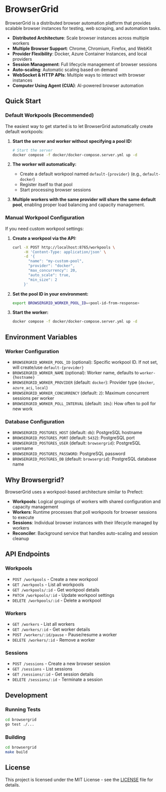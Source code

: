 # BrowserGrid

BrowserGrid is a distributed browser automation platform that provides scalable browser instances for testing, web scraping, and automation tasks.


- **Distributed Architecture**: Scale browser instances across multiple workers
- **Multiple Browser Support**: Chrome, Chromium, Firefox, and WebKit
- **Provider Flexibility**: Docker, Azure Container Instances, and local providers
- **Session Management**: Full lifecycle management of browser sessions
- **Auto-scaling**: Automatic scaling based on demand
- **WebSocket & HTTP APIs**: Multiple ways to interact with browser instances
- **Computer Using Agent (CUA)**: AI-powered browser automation

## Quick Start

### Default Workpools (Recommended)

The easiest way to get started is to let BrowserGrid automatically create default workpools:

1. **Start the server and worker without specifying a pool ID:**
   ```bash
   # Start the server
   docker compose -f docker/docker-compose.server.yml up -d
   ```

2. **The worker will automatically:**
   - Create a default workpool named `default-{provider}` (e.g., `default-docker`)
   - Register itself to that pool
   - Start processing browser sessions

3. **Multiple workers with the same provider will share the same default pool**, enabling proper load balancing and capacity management.

### Manual Workpool Configuration

If you need custom workpool settings:

1. **Create a workpool via the API:**
   ```bash
   curl -X POST http://localhost:8765/workpools \
        -H 'Content-Type: application/json' \
        -d '{
          "name": "my-custom-pool",
          "provider": "docker",
          "max_concurrency": 20,
          "auto_scale": true,
          "min_size": 2
        }'
   ```

2. **Set the pool ID in your environment:**
   ```bash
   export BROWSERGRID_WORKER_POOL_ID=<pool-id-from-response>
   ```

3. **Start the worker:**
   ```bash
   docker compose -f docker/docker-compose.server.yml up -d
   ```

## Environment Variables

### Worker Configuration

- `BROWSERGRID_WORKER_POOL_ID` (optional): Specific workpool ID. If not set, will create/use `default-{provider}`
- `BROWSERGRID_WORKER_NAME` (optional): Worker name, defaults to `worker-{hostname}`
- `BROWSERGRID_WORKER_PROVIDER` (default: `docker`): Provider type (`docker`, `azure_aci`, `local`)
- `BROWSERGRID_WORKER_CONCURRENCY` (default: `2`): Maximum concurrent sessions per worker
- `BROWSERGRID_WORKER_POLL_INTERVAL` (default: `10s`): How often to poll for new work

### Database Configuration

- `BROWSERGRID_POSTGRES_HOST` (default: `db`): PostgreSQL hostname
- `BROWSERGRID_POSTGRES_PORT` (default: `5432`): PostgreSQL port
- `BROWSERGRID_POSTGRES_USER` (default: `browsergrid`): PostgreSQL username
- `BROWSERGRID_POSTGRES_PASSWORD`: PostgreSQL password
- `BROWSERGRID_POSTGRES_DB` (default: `browsergrid`): PostgreSQL database name

## Why Browsergrid?

BrowserGrid uses a workpool-based architecture similar to Prefect:

- **Workpools**: Logical groupings of workers with shared configuration and capacity management
- **Workers**: Runtime processes that poll workpools for browser sessions to execute
- **Sessions**: Individual browser instances with their lifecycle managed by workers
- **Reconciler**: Background service that handles auto-scaling and session cleanup

## API Endpoints

### Workpools
- `POST /workpools` - Create a new workpool
- `GET /workpools` - List all workpools
- `GET /workpools/:id` - Get workpool details
- `PATCH /workpools/:id` - Update workpool settings
- `DELETE /workpools/:id` - Delete a workpool

### Workers
- `GET /workers` - List all workers
- `GET /workers/:id` - Get worker details
- `POST /workers/:id/pause` - Pause/resume a worker
- `DELETE /workers/:id` - Remove a worker

### Sessions
- `POST /sessions` - Create a new browser session
- `GET /sessions` - List sessions
- `GET /sessions/:id` - Get session details
- `DELETE /sessions/:id` - Terminate a session

## Development

### Running Tests

```bash
cd browsergrid
go test ./...
```

### Building

```bash
cd browsergrid
make build
```

## License

This project is licensed under the MIT License - see the [LICENSE](LICENSE) file for details.
